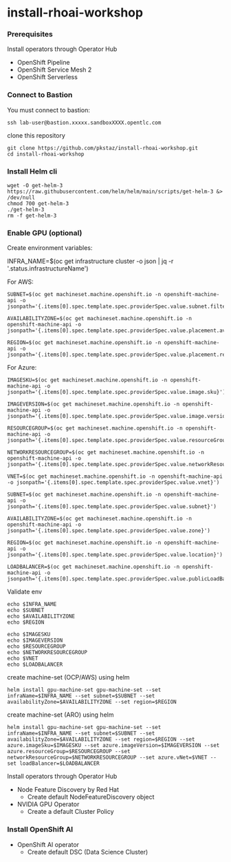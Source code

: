 # install-rhoai-workshop


### Prerequisites
Install operators through Operator Hub
- OpenShift Pipeline
- OpenShift Service Mesh 2
- OpenShift Serverless

### Connect to Bastion
You must connect to bastion:
```
ssh lab-user@bastion.xxxxx.sandboxXXXX.opentlc.com
```
clone this repository
```
git clone https://github.com/pkstaz/install-rhoai-workshop.git
cd install-rhoai-workshop
```

### Install Helm cli
```
wget -O get-helm-3 https://raw.githubusercontent.com/helm/helm/main/scripts/get-helm-3 &> /dev/null
chmod 700 get-helm-3
./get-helm-3
rm -f get-helm-3
```


### Enable GPU (optional)

Create environment variables:

INFRA_NAME=$(oc get infrastructure cluster -o json | jq -r '.status.infrastructureName')

For AWS:
```
SUBNET=$(oc get machineset.machine.openshift.io -n openshift-machine-api -o jsonpath='{.items[0].spec.template.spec.providerSpec.value.subnet.filters[0].values[0]}')

AVAILABILITYZONE=$(oc get machineset.machine.openshift.io -n openshift-machine-api -o jsonpath='{.items[0].spec.template.spec.providerSpec.value.placement.availabilityZone}')

REGION=$(oc get machineset.machine.openshift.io -n openshift-machine-api -o jsonpath='{.items[0].spec.template.spec.providerSpec.value.placement.region}')
```

For Azure:
```
IMAGESKU=$(oc get machineset.machine.openshift.io -n openshift-machine-api -o jsonpath='{.items[0].spec.template.spec.providerSpec.value.image.sku}')

IMAGEVERSION=$(oc get machineset.machine.openshift.io -n openshift-machine-api -o jsonpath='{.items[0].spec.template.spec.providerSpec.value.image.version}')

RESOURCEGROUP=$(oc get machineset.machine.openshift.io -n openshift-machine-api -o jsonpath='{.items[0].spec.template.spec.providerSpec.value.resourceGroup}')

NETWORKRESOURCEGROUP=$(oc get machineset.machine.openshift.io -n openshift-machine-api -o jsonpath='{.items[0].spec.template.spec.providerSpec.value.networkResourceGroup}')

VNET=$(oc get machineset.machine.openshift.io -n openshift-machine-api -o jsonpath='{.items[0].spec.template.spec.providerSpec.value.vnet}')

SUBNET=$(oc get machineset.machine.openshift.io -n openshift-machine-api -o jsonpath='{.items[0].spec.template.spec.providerSpec.value.subnet}')

AVAILABILITYZONE=$(oc get machineset.machine.openshift.io -n openshift-machine-api -o jsonpath='{.items[0].spec.template.spec.providerSpec.value.zone}')

REGION=$(oc get machineset.machine.openshift.io -n openshift-machine-api -o jsonpath='{.items[0].spec.template.spec.providerSpec.value.location}')

LOADBALANCER=$(oc get machineset.machine.openshift.io -n openshift-machine-api -o jsonpath='{.items[0].spec.template.spec.providerSpec.value.publicLoadBalancer}')
```

Validate env

```
echo $INFRA_NAME
echo $SUBNET
echo $AVAILABILITYZONE
echo $REGION

echo $IMAGESKU
echo $IMAGEVERSION
echo $RESOURCEGROUP
echo $NETWORKRESOURCEGROUP
echo $VNET
echo $LOADBALANCER
```

create machine-set (OCP/AWS) using helm
```
helm install gpu-machine-set gpu-machine-set --set infraName=$INFRA_NAME --set subnet=$SUBNET --set availabilityZone=$AVAILABILITYZONE --set region=$REGION
```

create machine-set (ARO) using helm
```
helm install gpu-machine-set gpu-machine-set --set infraName=$INFRA_NAME --set subnet=$SUBNET --set availabilityZone=$AVAILABILITYZONE --set region=$REGION --set azure.imageSku=$IMAGESKU --set azure.imageVersion=$IMAGEVERSION --set azure.resourceGroup=$RESOURCEGROUP --set networkResourceGroup=$NETWORKRESOURCEGROUP --set azure.vNet=$VNET --set loadBalancer=$LOADBALANCER
```

Install operators through Operator Hub
- Node Feature Discovery by Red Hat
    - Create default NodeFeatureDiscovery object
- NVIDIA GPU Operator
    - Create a default Cluster Policy

### Install OpenShift AI
- OpenShift AI operator 
    - Create default DSC (Data Science Cluster)
